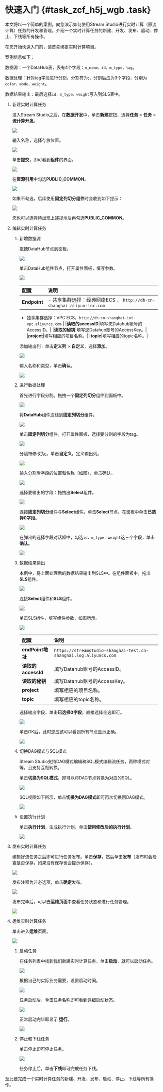 # 快速入门 {#task_zcf_h5j_wgb .task}

本文将以一个简单的案例，向您演示如何使用Stream Studio进行实时计算（原流计算）任务的开发和管理，介绍一个实时计算任务的新建、开发、发布、启动、停止、下线等所有操作。

在您开始快速入门前，请首先绑定实时计算项目。

案例信息如下：

数据源：一个DataHub表，表有4个字段：`m_name，id，m_type，tag`。

数据处理：针对tag字段进行分割，分割符为;，分割后成为3个字段，分别为`color，mode，weight`。

数据结果输出：最后选择`id，m_type，weight`写入到SLS表中。

1.  新建实时计算任务 

    进入Stream Studio之后，在**数据开发**中，单击**新建**按钮，选择**任务** \> **任务** \> **流计算开发**。

    ![](http://static-aliyun-doc.oss-cn-hangzhou.aliyuncs.com/assets/img/129966/155427097039372_zh-CN.png)

    输入名称，选择存放位置。

    ![](http://static-aliyun-doc.oss-cn-hangzhou.aliyuncs.com/assets/img/129966/155427097039373_zh-CN.png)

    单击**提交**，即可看到**组件**的界面。

    ![](http://static-aliyun-doc.oss-cn-hangzhou.aliyuncs.com/assets/img/129966/155427097139374_zh-CN.png)

    在**资源引用**中勾选**PUBLIC\_COMMON**。

    ![](http://static-aliyun-doc.oss-cn-hangzhou.aliyuncs.com/assets/img/129966/155427097139375_zh-CN.png)

    如果不勾选，后续使用**固定列切分组件**时会收到如下提示：

    ![](http://static-aliyun-doc.oss-cn-hangzhou.aliyuncs.com/assets/img/129966/155427097139376_zh-CN.png)

    您也可以选择待出现上述提示后再勾选**PUBLIC\_COMMON**。

2.  编辑实时计算任务 
    1.  新增数据源 

        拖拽DataHub节点到面板。

        ![](http://static-aliyun-doc.oss-cn-hangzhou.aliyuncs.com/assets/img/129966/155427097139383_zh-CN.png)

        单击DataHub组件节点，打开属性面板，填写参数。

        ![](http://static-aliyun-doc.oss-cn-hangzhou.aliyuncs.com/assets/img/129966/155427097139384_zh-CN.png)

        |配置|说明|
        |:-|:-|
        |**Endpoint**|         -   共享集群选择：经典网络ECS ， `http://dh-cn-shanghai.aliyun-inc.com`
        -   独享集群选择：VPC ECS，`http://dh-cn-shanghai-int-vpc.aliyuncs.com`
 |
        |**读取的accessID**|填写您Datahub账号的AccessID。|
        |**读取的秘钥**|填写您Datahub账号的AccessKey。|
        |**project**|填写相应的项目名称。|
        |**topic**|填写相应的topic名称。|

        添加输出列：单击**定义列** \> **自定义**，选择**添加**。

        ![](http://static-aliyun-doc.oss-cn-hangzhou.aliyuncs.com/assets/img/129966/155427097139388_zh-CN.png)

        输入名称和类型，单击**确认**。

        ![](http://static-aliyun-doc.oss-cn-hangzhou.aliyuncs.com/assets/img/129966/155427097139390_zh-CN.png)

    2.  进行数据处理 

        首先进行字段分割。拖拽一个**固定列切分**组件到面板中。

        ![](http://static-aliyun-doc.oss-cn-hangzhou.aliyuncs.com/assets/img/129966/155427097139391_zh-CN.png)

        将**DataHub**组件连线到**固定列切分**组件。

        ![](http://static-aliyun-doc.oss-cn-hangzhou.aliyuncs.com/assets/img/129966/155427097139392_zh-CN.png)

        单击**固定列切分**组件，打开属性面板，选择要分割的字段为tag。

        ![](http://static-aliyun-doc.oss-cn-hangzhou.aliyuncs.com/assets/img/129966/155427097139394_zh-CN.png)

        分隔符修改为;。单击**自定义**，定义输出列。

        ![](http://static-aliyun-doc.oss-cn-hangzhou.aliyuncs.com/assets/img/129966/155427097139395_zh-CN.png)

        输入分割后字段的位置和名称（如图），单击确认。

        ![](http://static-aliyun-doc.oss-cn-hangzhou.aliyuncs.com/assets/img/129966/155427097139396_zh-CN.png)

        选择要输出的字段：拖拽出**Select**组件。

        ![](http://static-aliyun-doc.oss-cn-hangzhou.aliyuncs.com/assets/img/129966/155427097139402_zh-CN.png)

        连接**固定列切分**组件与**Select**组件。单击**Select**节点，在面板中单击**已选择0字段**。

        ![](http://static-aliyun-doc.oss-cn-hangzhou.aliyuncs.com/assets/img/129966/155427097239403_zh-CN.png)

        在弹出的选择字段对话框中，勾选`id，m_type，weight`这三个字段，单击**确认**。

        ![](http://static-aliyun-doc.oss-cn-hangzhou.aliyuncs.com/assets/img/129966/155427097239404_zh-CN.png)

    3.  数据结果输出 

        本例中，将上面处理后的数据结果输出到SLS中。在组件面板中，拖出**SLS**组件。

        ![](http://static-aliyun-doc.oss-cn-hangzhou.aliyuncs.com/assets/img/129966/155427097239413_zh-CN.png)

        连接**Select**组件和**SLS**组件。

        ![](http://static-aliyun-doc.oss-cn-hangzhou.aliyuncs.com/assets/img/129966/155427097239414_zh-CN.png)

        单击SLS组件，填写组件参数，如图所示。

        ![](http://static-aliyun-doc.oss-cn-hangzhou.aliyuncs.com/assets/img/129966/155427097239415_zh-CN.png)

        |配置|说明|
        |:-|:-|
        |**endPoint地址**|`https://streamstudio-shanghai-test.cn-shanghai.log.aliyuncs.com`|
        |**读取的accessId**|填写Datahub账号的AccessID。|
        |**读取的秘钥**|填写Datahub账号的AccessKey。|
        |**project**|填写相应的项目名称。|
        |**topic**|填写相应的topic名称。|

        选择输出字段，单击**已选择0字段**。直接选择全选即可。

        ![](http://static-aliyun-doc.oss-cn-hangzhou.aliyuncs.com/assets/img/129966/155427097239417_zh-CN.png)

        单击OK后，此时您应该可以看到所有节点显示正确。

        ![](http://static-aliyun-doc.oss-cn-hangzhou.aliyuncs.com/assets/img/129966/155427097239418_zh-CN.png)

    4.  切换DAG模式与SQL模式 

        Stream Studio支持DAG模式编辑和SQL模式编辑流任务，两种模式对等，且支持互相转换。

        单击**切换为SQL模式**，即可以将DAG节点转换为对应的SQL。

        ![](http://static-aliyun-doc.oss-cn-hangzhou.aliyuncs.com/assets/img/129966/155427097239419_zh-CN.png)

        SQL视图如下所示，单击**切换为DAG模式**即可再次切换回DAG模式。

        ![](http://static-aliyun-doc.oss-cn-hangzhou.aliyuncs.com/assets/img/129966/155427097239420_zh-CN.png)

    5.  设置执行计划 

        单击**执行计划**，生成执行计划，单击**使用修改后的执行计划**。

        ![](http://static-aliyun-doc.oss-cn-hangzhou.aliyuncs.com/assets/img/129966/155427097239421_zh-CN.png)

3.  发布实时计算任务 

    编辑好流任务之后即可进行任务发布。单击**保存**，然后单击**发布**（发布时会检查是否保存，如果没有保存也会提示保存）。

    ![](http://static-aliyun-doc.oss-cn-hangzhou.aliyuncs.com/assets/img/129966/155427097239422_zh-CN.png)

    发布注释为非必选项，单击**确定**发布。

    ![](http://static-aliyun-doc.oss-cn-hangzhou.aliyuncs.com/assets/img/129966/155427097239423_zh-CN.png)

    发布完毕后，可以去**运维页面**中查看任务状态和进行任务管理。

    ![](http://static-aliyun-doc.oss-cn-hangzhou.aliyuncs.com/assets/img/129966/155427097239424_zh-CN.png)

4.  运维实时计算任务 

    单击进入**运维**页面。

    ![](http://static-aliyun-doc.oss-cn-hangzhou.aliyuncs.com/assets/img/129966/155427097239425_zh-CN.png)

    1.  启动任务 

        在任务列表中找到我们新建实时计算任务，单击**启动**，就可以启动任务。

        ![](http://static-aliyun-doc.oss-cn-hangzhou.aliyuncs.com/assets/img/129966/155427097339430_zh-CN.png)

        根据自己的实际业务需要，设置启动时间。

        ![](http://static-aliyun-doc.oss-cn-hangzhou.aliyuncs.com/assets/img/129966/155427097339431_zh-CN.png)

        任务启动后，单击任务名称即可看到详细启动状态。

        ![](http://static-aliyun-doc.oss-cn-hangzhou.aliyuncs.com/assets/img/129966/155427097339436_zh-CN.png)

        正常启动完毕即显示 **运行**。

        ![](http://static-aliyun-doc.oss-cn-hangzhou.aliyuncs.com/assets/img/129966/155427097339438_zh-CN.png)

    2.  停止和下线任务 

        单击停止即可停止任务。

        ![](http://static-aliyun-doc.oss-cn-hangzhou.aliyuncs.com/assets/img/129966/155427097339439_zh-CN.png)

        任务停止后，单击**下线**即可完成任务下线。


至此便完成一个实时计算任务的新建、开发、发布、启动、停止、下线等所有操作。


